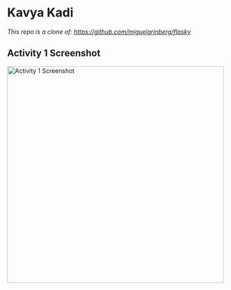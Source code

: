 # Kavya Kadi

_This repo is a clone of: https://github.com/miguelgrinberg/flasky_

## Activity 1 Screenshot
<img width="504" alt="Activity 1 Screenshot" src="https://github.com/KavyaKadi3/ECE444-F2023-Lab1/assets/65524500/79e1962b-e79e-4723-a699-6aeca84b9522">
